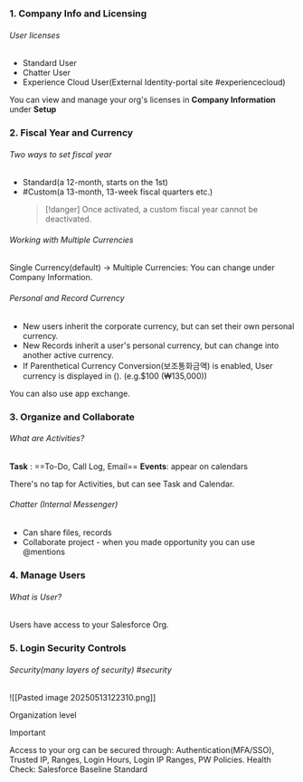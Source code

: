 
### 1. Company Info and Licensing

###### User licenses
- Standard User
- Chatter User
- Experience Cloud User(External Identity-portal site #experiencecloud)

You can view and manage your org's licenses in **Company Information** under **Setup**

### 2. Fiscal Year and Currency

###### Two ways to set fiscal year 
- Standard(a 12-month, starts on the 1st) 
- #Custom(a 13-month, 13-week fiscal quarters etc.)
  >[!danger] Once activated, a custom fiscal year cannot be deactivated.

###### Working with Multiple Currencies
Single Currency(default) -> Multiple Currencies: You can change under Company Information.

###### Personal and Record Currency 
- New users inherit the corporate currency, but can set their own personal currency.
- New Records inherit a user's personal currency, but can change into another active currency.
- If Parenthetical Currency Conversion(보조통화금액) is enabled, User currency is displayed in (). (e.g.$100 (₩135,000))

You can also use app exchange.  

### 3. Organize and Collaborate

###### What are Activities?
**Task** : ==To-Do, Call Log, Email==
**Events**: appear on calendars

There's no tap for Activities, but can see Task and Calendar.

###### Chatter (Internal Messenger)
- Can share files, records
- Collaborate project - when you made opportunity you can use @mentions  


### 4. Manage Users

###### What is User?
Users have access to your Salesforce Org.  

  
### 5. Login Security Controls

###### Security(many layers of security) #security
![[Pasted image 20250513122310.png]]

Organization level 
>[!important]
Access to your org can be secured through:
Authentication(MFA/SSO), Trusted IP, Ranges, Login Hours, Login IP Ranges, PW Policies.
  Health Check: Salesforce Baseline Standard



